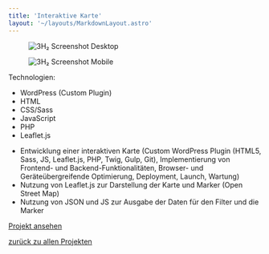 ```yaml
---
title: 'Interaktive Karte'
layout: '~/layouts/MarkdownLayout.astro'
---
```


<div class="not-prose flex gap-6 mb-8">
  <figure class="flex ">
    <img class="rounded-xl border-4 border-slate-900 dark:border-white shadow-2xl" src="/personal-site/assets/3h2-desktop.jpg" alt="3H₂ Screenshot Desktop">
  </figure>
  <figure class="flex ">
    <img class="rounded-xl border-4 border-slate-900 dark:border-white shadow-2xl" src="/personal-site/assets/3h2-mobile.jpg" alt="3H₂ Screenshot Mobile">
  </figure>
</div>

<div class="not-prose flex flex-wrap items-center">
  <span class="text-tw-prose-bold font-semibold mr-2 mb-2">Technologien:</span>
  <ul class="list-none flex flex-wrap">
    <li class="border-2 border-sky-500 px-2 py-1 rounded-2xl text-xs font-semibold mr-2 mb-2">WordPress (Custom Plugin)</li>
    <li class="border-2 border-rose-500 px-2 py-1 rounded-2xl text-xs font-semibold mr-2 mb-2">HTML</li>
    <li class="border-2 border-cyan-500 px-2 py-1 rounded-2xl text-xs font-semibold mr-2 mb-2">CSS/Sass</li>
    <li class="border-2 border-yellow-500 px-2 py-1 rounded-2xl text-xs font-semibold mr-2 mb-2">JavaScript</li>
    <li class="border-2 border-purple-500 px-2 py-1 rounded-2xl text-xs font-semibold mr-2 mb-2">PHP</li>
    <li class="border-2 border-orange-500 px-2 py-1 rounded-2xl text-xs font-semibold mr-2 mb-2">Leaflet.js</li>
  </ul>
</div>

- Entwicklung einer interaktiven Karte (Custom WordPress Plugin (HTML5, Sass, JS, Leaflet.js, PHP, Twig, Gulp, Git), Implementierung von Frontend- und Backend-Funktionalitäten, Browser- und Geräteübergreifende Optimierung, Deployment, Launch, Wartung)
- Nutzung von Leaflet.js zur Darstellung der Karte und Marker (Open Street Map)
- Nutzung von JSON und JS zur Ausgabe der Daten für den Filter und die Marker

<span class="not-prose"><a class="btn btn-primary" href="https://3h2.info/interaktive-karte" target="_blank" rel="noopener">Projekt ansehen</a></span>

[zurück zu allen Projekten](/personal-site/projekte)

